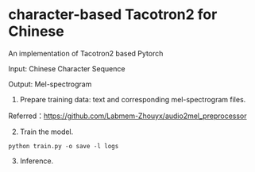# character-based Tacotron2 for Chinese
An implementation of Tacotron2 based Pytorch

Input: Chinese Character Sequence

Output: Mel-spectrogram

1. Prepare training data: text and corresponding mel-spectrogram files.

Referred：https://github.com/Labmem-Zhouyx/audio2mel_preprocessor

2. Train the model.

`python train.py -o save -l logs`

3. Inference.

